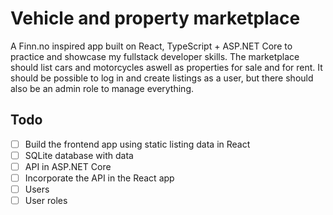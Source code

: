# Vehicle and property marketplace

A Finn.no inspired app built on React, TypeScript + ASP.NET Core to practice and showcase my fullstack developer skills. The marketplace should list cars and motorcycles aswell as properties for sale and for rent. It should be possible to log in and create listings as a user, but there should also be an admin role to manage everything. 

## Todo

- [ ] Build the frontend app using static listing data in React
- [ ] SQLite database with data
- [ ] API in ASP.NET Core
- [ ] Incorporate the API in the React app
- [ ] Users
- [ ] User roles
